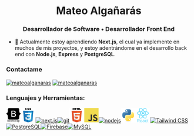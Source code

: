 <h1 align="center">Mateo Algañarás</h1>
<h3 align="center">Desarrollador de Software • Desarrollador Front End</h3>

- 🌱 Actualmente estoy aprendiendo **Next.js**, el cual ya implemente en muchos de mis proyectos, y estoy adentrándome en el desarrollo back end con **Node.js**, **Express** y **PostgreSQL**.

<h3 align="left">Contactame</h3>
<p align="left">
<a href="https://linkedin.com/in/mateoalganaras" target="blank"><img align="center" src="https://raw.githubusercontent.com/rahuldkjain/github-profile-readme-generator/master/src/images/icons/Social/linked-in-alt.svg" alt="mateoalganaras" height="30" width="40" /></a>
<a href="mailto:tutealga@gmail.com" target="blank"><img align="center" src="https://cdn4.iconfinder.com/data/icons/social-media-logos-6/512/112-gmail_email_mail-512.png" alt="mateoalganaras" height="30" width="40" /></a>
</p>
  
<h3 align="left">Lenguajes y Herramientas:</h3>
<p align="left"><a href="https://getbootstrap.com" target="_blank" rel="noreferrer"><img src="https://raw.githubusercontent.com/devicons/devicon/master/icons/bootstrap/bootstrap-plain-wordmark.svg" alt="bootstrap" width="40" height="40"/></a><a href="https://www.w3schools.com/css/" target="_blank" rel="noreferrer"><img src="https://raw.githubusercontent.com/devicons/devicon/master/icons/css3/css3-original-wordmark.svg" alt="css3" width="40" height="40"/></a><a href="https://nextjs.org/" target="_blank" rel="noreferrer"><img src="https://www.drupal.org/files/project-images/nextjs-icon-dark-background.png" alt="next.js" width="40" height="40"/></a><a href="https://git-scm.com/" target="_blank" rel="noreferrer"><img src="https://www.vectorlogo.zone/logos/git-scm/git-scm-icon.svg" alt="git" width="40" height="40"/></a><a href="https://www.w3.org/html/" target="_blank" rel="noreferrer"><img src="https://raw.githubusercontent.com/devicons/devicon/master/icons/html5/html5-original-wordmark.svg" alt="html5" width="40" height="40"/></a><a href="https://developer.mozilla.org/en-US/docs/Web/JavaScript" target="_blank" rel="noreferrer"><img src="https://raw.githubusercontent.com/devicons/devicon/master/icons/javascript/javascript-original.svg" alt="javascript" width="40" height="40"/></a><a href="https://nodejs.org" target="_blank" rel="noreferrer"><img src="https://pluralsight2.imgix.net/paths/images/nodejs-45adbe594d.png" alt="nodejs" width="40" height="40"/></a><a href="https://www.python.org" target="_blank" rel="noreferrer"><img src="https://raw.githubusercontent.com/devicons/devicon/master/icons/python/python-original.svg" alt="python" width="40" height="40"/></a><a href="https://reactjs.org/" target="_blank" rel="noreferrer"><img src="https://raw.githubusercontent.com/devicons/devicon/master/icons/react/react-original-wordmark.svg" alt="react" width="40" height="40"/></a><a href="https://reactnative.dev/" target="_blank" rel="noreferrer"><img src="https://upload.wikimedia.org/wikipedia/commons/thumb/d/d5/Tailwind_CSS_Logo.svg/2560px-Tailwind_CSS_Logo.svg.png" alt="Tailwind CSS" width="40" height="40"/></a><a href="https://www.postgresql.org/" target="_blank" rel="noreferrer"><img src="https://upload.wikimedia.org/wikipedia/commons/thumb/2/29/Postgresql_elephant.svg/200px-Postgresql_elephant.svg.png" alt="PostgreSQL" width="40" height="40"/></a><a href="https://firebase.google.com/" target="_blank" rel="noreferrer"><img src="https://www.gstatic.com/devrel-devsite/prod/va65162e8ce9aacc75e4d3c0cd6d166fc6ceaaf184fea0ff0eac1d9b62c0480be/firebase/images/touchicon-180.png" alt="Firebase" width="40" height="40"/></a><a href="https://www.mysql.com/" target="_blank" rel="noreferrer"><img src="https://d1.awsstatic.com/asset-repository/products/amazon-rds/1024px-MySQL.ff87215b43fd7292af172e2a5d9b844217262571.png" alt="MySQL" width="40" height="40"/></a></p>
